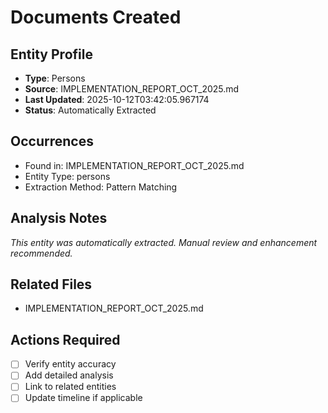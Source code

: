 # Documents Created

## Entity Profile
- **Type**: Persons
- **Source**: IMPLEMENTATION_REPORT_OCT_2025.md
- **Last Updated**: 2025-10-12T03:42:05.967174
- **Status**: Automatically Extracted

## Occurrences
- Found in: IMPLEMENTATION_REPORT_OCT_2025.md
- Entity Type: persons
- Extraction Method: Pattern Matching

## Analysis Notes
*This entity was automatically extracted. Manual review and enhancement recommended.*

## Related Files
- IMPLEMENTATION_REPORT_OCT_2025.md

## Actions Required
- [ ] Verify entity accuracy
- [ ] Add detailed analysis
- [ ] Link to related entities
- [ ] Update timeline if applicable
